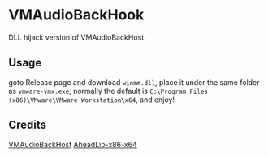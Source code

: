 # VMAudioBackHook
DLL hijack version of VMAudioBackHost.
## Usage
goto Release page and download `winmm.dll`, place it under the same folder as `vmware-vmx.exe`, normally the default is `C:\Program Files (x86)\VMware\VMware Workstation\x64`, and enjoy!
## Credits
[VMAudioBackHost](https://github.com/Raymai97/VMAudioBackHost)
[AheadLib-x86-x64](https://github.com/strivexjun/AheadLib-x86-x64)
